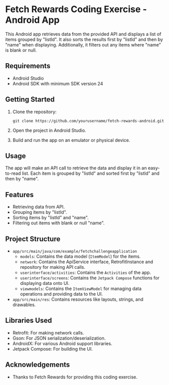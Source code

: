 # Fetch Rewards Coding Exercise - Android App

This Android app retrieves data from the provided API and displays a list of items grouped by "listId". It also sorts the results first by "listId" and then by "name" when displaying. Additionally, it filters out any items where "name" is blank or null.

## Requirements

- Android Studio 
- Android SDK with minimum SDK version 24

## Getting Started

1. Clone the repository:
   
   `git clone https://github.com/yourusername/fetch-rewards-android.git`

2. Open the project in Android Studio.

3. Build and run the app on an emulator or physical device.

## Usage

The app will make an API call to retrieve the data and display it in an easy-to-read list. Each item is grouped by "listId" and sorted first by "listId" and then by "name".

## Features

- Retrieving data from API.
- Grouping items by "listId".
- Sorting items by "listId" and "name".
- Filtering out items with blank or null "name".

## Project Structure

- `app/src/main/java/com/example/fetchchallengeapplication`
  - `models`: Contains the data model (`ItemModel`) for the items.
  - `network`: Contains the ApiService interface,  RetrofitInstance and repository for making API calls.
  - `userinterface/activities`: Contains the `Activities` of the app.
  - `userinterface/screens`: Contains the `Jetpack Compose` functions for displaying data onto UI.
  - `viewmodels`: Contains the `ItemViewModel` for managing data operations and providing data to the UI.
- `app/src/main/res`: Contains resources like layouts, strings, and drawables.

## Libraries Used

- Retrofit: For making network calls.
- Gson: For JSON serialization/deserialization.
- AndroidX: For various Android support libraries.
- Jetpack Compose: For building the UI.

## Acknowledgements

- Thanks to Fetch Rewards for providing this coding exercise.
